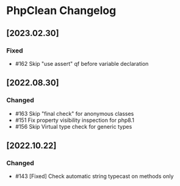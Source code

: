 <!-- Keep a Changelog guide -> https://keepachangelog.com -->

# PhpClean Changelog
## [2023.02.30]
### Fixed
 - #162 Skip "use assert" qf before variable declaration

## [2022.08.30]
### Changed
 - #163 Skip "final check" for anonymous classes
 - #151 Fix property visibility inspection for php8.1
 - #156 Skip Virtual type check for generic types

## [2022.10.22]
### Changed
- #143 [Fixed] Check automatic string typecast on methods only

